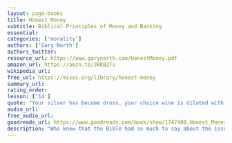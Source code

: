 ```yaml
---
layout: page-books
title: Honest Money
subtitle: Biblical Principles of Money and Banking
essential: 
categories: ['morality']
authors: ['Gary North']
authors_twitter: 
resource_url: https://www.garynorth.com/HonestMoney.pdf
amazon_url: https://amzn.to/3RKB2Tu
wikipedia_url: 
free_url: https://mises.org/library/honest-money
summary_url: 
rating_order: 
lesson: ['14']
quote: "Your silver has become dross, your choice wine is diluted with water."
audio_url: 
free_audio_url: 
goodreads_url: https://www.goodreads.com/book/show/1747480.Honest_Money
description: "Who knew that the Bible had so much to say about the issues of money and banking? The issue is a serious one because of the important history here and also because the Bible is such a foundational part of public understanding of every issue of public life and morality. You can search the libraries for weeks and not find a guide as good as Gary North's detailed account of every mention of money and banking in both the Hebrew and Christian Scriptures. What he finds underscores what the hard-money tradition has long said. Governments engage in evil when they change the definition of money. Inflation is a danger to the individual and society. Governments that monopolize the monetary system are abusing their power. Governments cannot be trusted with money. That's the lesson."
---
```

